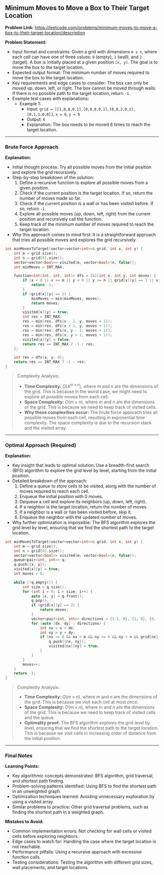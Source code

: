 ## Minimum Moves to Move a Box to Their Target Location

**Problem Link:** https://leetcode.com/problems/minimum-moves-to-move-a-box-to-their-target-location/description

**Problem Statement:**
- Input format and constraints: Given a grid with dimensions `m x n`, where each cell can have one of three values: `0` (empty), `1` (wall), and `2` (target). A box is initially placed at a given position `(x, y)`. The goal is to move the box to the target location.
- Expected output format: The minimum number of moves required to move the box to the target location.
- Key requirements and edge cases to consider: The box can only be moved up, down, left, or right. The box cannot be moved through walls. If there is no possible path to the target location, return `-1`.
- Example test cases with explanations:
  - Example 1:
    - Input: `grid = [[1,0,0,0,1],[0,0,0,0,1],[0,0,2,0,1],[0,1,1,0,0]]`, `x = 0`, `y = 0`
    - Output: `6`
    - Explanation: The box needs to be moved 6 times to reach the target location.

---

### Brute Force Approach

**Explanation:**
- Initial thought process: Try all possible moves from the initial position and explore the grid recursively.
- Step-by-step breakdown of the solution:
  1. Define a recursive function to explore all possible moves from a given position.
  2. Check if the current position is the target location. If so, return the number of moves made so far.
  3. Check if the current position is a wall or has been visited before. If so, return `-1`.
  4. Explore all possible moves (up, down, left, right) from the current position and recursively call the function.
  5. Keep track of the minimum number of moves required to reach the target location.
- Why this approach comes to mind first: It is a straightforward approach that tries all possible moves and explores the grid recursively.

```cpp
int minMovesToTarget(vector<vector<int>>& grid, int x, int y) {
    int m = grid.size();
    int n = grid[0].size();
    vector<vector<bool>> visited(m, vector<bool>(n, false));
    int minMoves = INT_MAX;

    function<int(int, int, int)> dfs = [&](int x, int y, int moves) {
        if (x < 0 || x >= m || y < 0 || y >= n || grid[x][y] == 1 || visited[x][y]) {
            return -1;
        }
        if (grid[x][y] == 2) {
            minMoves = min(minMoves, moves);
            return moves;
        }
        visited[x][y] = true;
        int res = INT_MAX;
        res = min(res, dfs(x - 1, y, moves + 1));
        res = min(res, dfs(x + 1, y, moves + 1));
        res = min(res, dfs(x, y - 1, moves + 1));
        res = min(res, dfs(x, y + 1, moves + 1));
        visited[x][y] = false;
        return res == INT_MAX ? -1 : res;
    };

    int res = dfs(x, y, 0);
    return res == INT_MAX ? -1 : res;
}
```

> Complexity Analysis:
> - **Time Complexity:** $O(4^{m \times n})$, where $m$ and $n$ are the dimensions of the grid. This is because in the worst case, we might need to explore all possible moves from each cell.
> - **Space Complexity:** $O(m \times n)$, where $m$ and $n$ are the dimensions of the grid. This is because we need to keep track of visited cells.
> - **Why these complexities occur:** The brute force approach tries all possible moves from each cell, resulting in exponential time complexity. The space complexity is due to the recursion stack and the visited array.

---

### Optimal Approach (Required)

**Explanation:**
- Key insight that leads to optimal solution: Use a breadth-first search (BFS) algorithm to explore the grid level by level, starting from the initial position.
- Detailed breakdown of the approach:
  1. Define a queue to store cells to be visited, along with the number of moves required to reach each cell.
  2. Enqueue the initial position with 0 moves.
  3. Dequeue a cell and explore its neighbors (up, down, left, right).
  4. If a neighbor is the target location, return the number of moves.
  5. If a neighbor is a wall or has been visited before, skip it.
  6. Enqueue the neighbor with the updated number of moves.
- Why further optimization is impossible: The BFS algorithm explores the grid level by level, ensuring that we find the shortest path to the target location.

```cpp
int minMovesToTarget(vector<vector<int>>& grid, int x, int y) {
    int m = grid.size();
    int n = grid[0].size();
    vector<vector<bool>> visited(m, vector<bool>(n, false));
    queue<pair<int, int>> q;
    q.push({x, y});
    visited[x][y] = true;
    int moves = 0;

    while (!q.empty()) {
        int size = q.size();
        for (int i = 0; i < size; i++) {
            auto [x, y] = q.front();
            q.pop();
            if (grid[x][y] == 2) {
                return moves;
            }
            vector<pair<int, int>> directions = {{-1, 0}, {1, 0}, {0, -1}, {0, 1}};
            for (auto [dx, dy] : directions) {
                int nx = x + dx;
                int ny = y + dy;
                if (nx >= 0 && nx < m && ny >= 0 && ny < n && grid[nx][ny] != 1 && !visited[nx][ny]) {
                    q.push({nx, ny});
                    visited[nx][ny] = true;
                }
            }
        }
        moves++;
    }
    return -1;
}
```

> Complexity Analysis:
> - **Time Complexity:** $O(m \times n)$, where $m$ and $n$ are the dimensions of the grid. This is because we visit each cell at most once.
> - **Space Complexity:** $O(m \times n)$, where $m$ and $n$ are the dimensions of the grid. This is because we need to keep track of visited cells and the queue.
> - **Optimality proof:** The BFS algorithm explores the grid level by level, ensuring that we find the shortest path to the target location. This is because we visit cells in increasing order of distance from the initial position.

---

### Final Notes

**Learning Points:**
- Key algorithmic concepts demonstrated: BFS algorithm, grid traversal, and shortest path finding.
- Problem-solving patterns identified: Using BFS to find the shortest path in an unweighted graph.
- Optimization techniques learned: Avoiding unnecessary exploration by using a visited array.
- Similar problems to practice: Other grid traversal problems, such as finding the shortest path in a weighted graph.

**Mistakes to Avoid:**
- Common implementation errors: Not checking for wall cells or visited cells before exploring neighbors.
- Edge cases to watch for: Handling the case where the target location is not reachable.
- Performance pitfalls: Using a recursive approach with excessive function calls.
- Testing considerations: Testing the algorithm with different grid sizes, wall placements, and target locations.